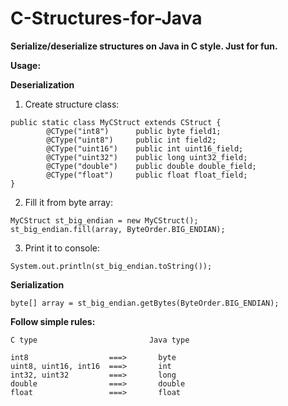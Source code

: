 # C-Structures-for-Java
**Serialize/deserialize structures on Java in C style. Just for fun.**

**Usage:**

**Deserialization**

1) Create structure class:
```
public static class MyCStruct extends CStruct {
		@CType("int8")		public byte field1;
		@CType("uint8") 	public int field2;
		@CType("uint16") 	public int uint16_field;
		@CType("uint32") 	public long uint32_field;
		@CType("double") 	public double double_field;
		@CType("float") 	public float float_field;
}
```
2) Fill it from byte array:

```
MyCStruct st_big_endian = new MyCStruct();
st_big_endian.fill(array, ByteOrder.BIG_ENDIAN);
```

3) Print it to console:
```
System.out.println(st_big_endian.toString());
```

**Serialization**

```byte[] array = st_big_endian.getBytes(ByteOrder.BIG_ENDIAN);```

**Follow simple rules:**
```
C type                         Java type

int8                  ===>       byte
uint8, uint16, int16  ===>       int
int32, uint32         ===>       long
double                ===>       double
float                 ===>       float

```
